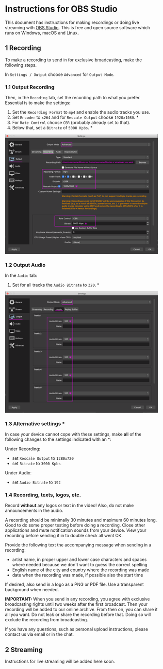 # Instructions for OBS Studio

This document has instructions for making recordings or doing live streaming
with [OBS Studio](https://obsproject.com/). This is free and open source
software which runs on Windows, macOS and Linux.

## 1 Recording

To make a recording to send in for exclusive broadcasting, make the following
steps.

In `Settings / Output` choose `Advanced` for `Output Mode`.

### 1.1 Output Recording

Then, in the `Recoding` tab, set the recording path to what you prefer.
Essential is to make the settings:
1. Set the `Recording Format` to `mp4` and enable the audio tracks you use.
2. Set `Encoder` to `x264` and for `Rescale Output` choose `1920x1080`. *
3. For `Rate Control` choose `CBR` (probably already set to that).
4. Below that, set a `Bitrate` of `5000 Kpbs`. *

![OBS settings output recording](images/obs-settings-output-recording.png)

### 1.2 Output Audio

In the `Audio` tab:
1. Set for all tracks the `Audio Bitrate` to `320`. *

![OBS settings output audio](images/obs-settings-output-audio.png)

### 1.3 Alternative settings *

In case your device cannot cope with these settings, make **all** of the
following changes to the settings indicated with an *:

Under Recording:
* set `Rescale Output` to `1280x720`
* set `Bitrate` to `3000 Kpbs`

Under Audio:
* set `Audio Bitrate` to `192`

### 1.4 Recording, texts, logos, etc.

Record **without** any logos or text in the video! Also, do not make
announcements in the audio.

A recording should be minimally 30 minutes and maximum 60 minutes long. Good to
do some proper testing before doing a recording. Close other applications and
mute notification sounds from your device. View your recording before sending it
in to double check all went OK.

Provide the following text the accompanying message when sending in a recording:
* artist name, in proper upper and lower case characters and spaces where needed
because we don't want to guess the correct spelling
* English name of the city and country where the recording was made
* date when the recording was made, if possible also the start time

If desired, also send in a logo as a PNG or PDF file. Use a transparent
background when needed.

**IMPORTANT:** When you send in any recording, you agree with exclusive
broadcasting rights until two weeks after the first broadcast. Then your
recording will be added to our online archive. From then on, you can share it
all you want. Do not leak or share the recording before that. Doing so will
exclude the recording from broadcasting.

If you have any questions, such as personal upload instructions, please contact
us via email or in the chat.

## 2 Streaming

Instructions for live streaming will be added here soon.
